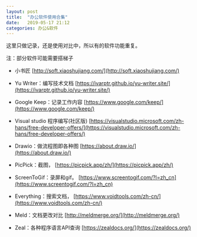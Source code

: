 ```yaml
---
layout: post
title:  "办公软件使用合集"
date:   2019-05-17 21:12
categories: 办公&软件
---
```


这里只做记录，还是使用对比中，所以有的软件功能重复。

注：部分软件可能需要搭梯子

* 小书匠
 [http://soft.xiaoshujiang.com/](http://soft.xiaoshujiang.com/)

* Yu Writer：编写技术文档
 [https://ivarptr.github.io/yu-writer.site/](https://ivarptr.github.io/yu-writer.site/)

* Google Keep：记录工作内容
 [https://www.google.com/keep/](https://www.google.com/keep/)

* Visual studio 程序编写(社区版)
 [https://visualstudio.microsoft.com/zh-hans/free-developer-offers/](https://visualstudio.microsoft.com/zh-hans/free-developer-offers/)

* Drawio：做流程图即各种图
 [https://about.draw.io/](https://about.draw.io/)

* PicPick：截图，
 [https://picpick.app/zh/](https://picpick.app/zh/)

* ScreenToGif：录屏和gif。
 [https://www.screentogif.com/?l=zh_cn](https://www.screentogif.com/?l=zh_cn)

* Everything：搜索文档，
 [https://www.voidtools.com/zh-cn/](https://www.voidtools.com/zh-cn/)

* Meld：文档更改对比
 [http://meldmerge.org/](http://meldmerge.org/)

* Zeal：各种程序语言API查询
 [https://zealdocs.org/](https://zealdocs.org/)
